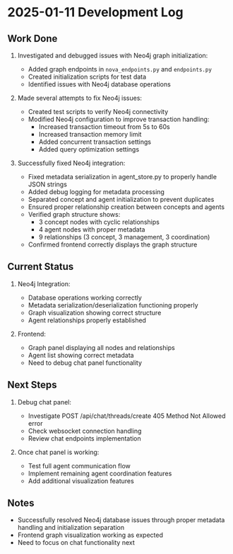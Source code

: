 # 2025-01-11 Development Log

## Work Done

1. Investigated and debugged issues with Neo4j graph initialization:
   - Added graph endpoints in `nova_endpoints.py` and `endpoints.py`
   - Created initialization scripts for test data
   - Identified issues with Neo4j database operations

2. Made several attempts to fix Neo4j issues:
   - Created test scripts to verify Neo4j connectivity
   - Modified Neo4j configuration to improve transaction handling:
     - Increased transaction timeout from 5s to 60s
     - Increased transaction memory limit
     - Added concurrent transaction settings
     - Added query optimization settings

3. Successfully fixed Neo4j integration:
   - Fixed metadata serialization in agent_store.py to properly handle JSON strings
   - Added debug logging for metadata processing
   - Separated concept and agent initialization to prevent duplicates
   - Ensured proper relationship creation between concepts and agents
   - Verified graph structure shows:
     - 3 concept nodes with cyclic relationships
     - 4 agent nodes with proper metadata
     - 9 relationships (3 concept, 3 management, 3 coordination)
   - Confirmed frontend correctly displays the graph structure

## Current Status

1. Neo4j Integration:
   - Database operations working correctly
   - Metadata serialization/deserialization functioning properly
   - Graph visualization showing correct structure
   - Agent relationships properly established

2. Frontend:
   - Graph panel displaying all nodes and relationships
   - Agent list showing correct metadata
   - Need to debug chat panel functionality

## Next Steps

1. Debug chat panel:
   - Investigate POST /api/chat/threads/create 405 Method Not Allowed error
   - Check websocket connection handling
   - Review chat endpoints implementation

2. Once chat panel is working:
   - Test full agent communication flow
   - Implement remaining agent coordination features
   - Add additional visualization features

## Notes

- Successfully resolved Neo4j database issues through proper metadata handling and initialization separation
- Frontend graph visualization working as expected
- Need to focus on chat functionality next
